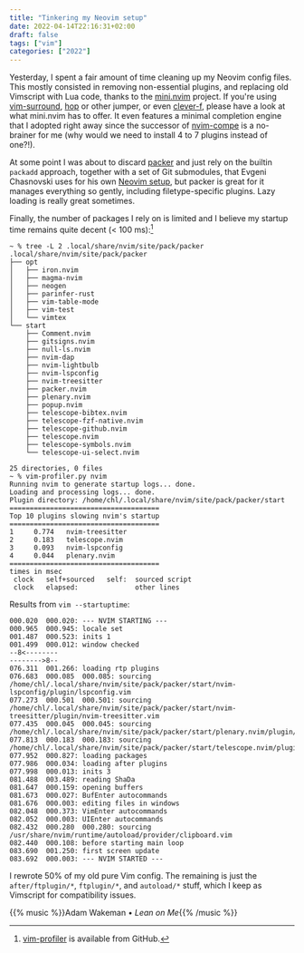 ```yaml
---
title: "Tinkering my Neovim setup"
date: 2022-04-14T22:16:31+02:00
draft: false
tags: ["vim"]
categories: ["2022"]
---
```


Yesterday, I spent a fair amount of time cleaning up my Neovim config files. This mostly consisted in removing non-essential plugins, and replacing old Vimscript with Lua code, thanks to the [mini.nvim] project. If you're using [vim-surround], [hop] or other jumper, or even [clever-f], please have a look at what mini.nvim has to offer. It even features a minimal completion engine that I adopted right away since the successor of [nvim-compe] is a no-brainer for me (why would we need to install 4 to 7 plugins instead of one?!).

At some point I was about to discard [packer] and just rely on the builtin `packadd` approach, together with a set of Git submodules, that Evgeni Chasnovski uses for his own [Neovim setup], but packer is great for it manages everything so gently, including filetype-specific plugins. Lazy loading is really great sometimes.

Finally, the number of packages I rely on is limited and I believe my startup time remains quite decent (< 100 ms):[^1]

```shell
~ % tree -L 2 .local/share/nvim/site/pack/packer
.local/share/nvim/site/pack/packer
├── opt
│   ├── iron.nvim
│   ├── magma-nvim
│   ├── neogen
│   ├── parinfer-rust
│   ├── vim-table-mode
│   ├── vim-test
│   └── vimtex
└── start
    ├── Comment.nvim
    ├── gitsigns.nvim
    ├── null-ls.nvim
    ├── nvim-dap
    ├── nvim-lightbulb
    ├── nvim-lspconfig
    ├── nvim-treesitter
    ├── packer.nvim
    ├── plenary.nvim
    ├── popup.nvim
    ├── telescope-bibtex.nvim
    ├── telescope-fzf-native.nvim
    ├── telescope-github.nvim
    ├── telescope.nvim
    ├── telescope-symbols.nvim
    └── telescope-ui-select.nvim

25 directories, 0 files
~ % vim-profiler.py nvim
Running nvim to generate startup logs... done.
Loading and processing logs... done.
Plugin directory: /home/chl/.local/share/nvim/site/pack/packer/start
=====================================
Top 10 plugins slowing nvim's startup
=====================================
1	  0.774   nvim-treesitter
2	  0.183   telescope.nvim
3	  0.093   nvim-lspconfig
4	  0.044   plenary.nvim
=====================================
times in msec
 clock   self+sourced   self:  sourced script
 clock   elapsed:              other lines
```

Results from `vim --startuptime`:

```
000.020  000.020: --- NVIM STARTING ---
000.965  000.945: locale set
001.487  000.523: inits 1
001.499  000.012: window checked
--8<--------
-------->8--
076.311  001.266: loading rtp plugins
076.683  000.085  000.085: sourcing /home/chl/.local/share/nvim/site/pack/packer/start/nvim-lspconfig/plugin/lspconfig.vim
077.273  000.501  000.501: sourcing /home/chl/.local/share/nvim/site/pack/packer/start/nvim-treesitter/plugin/nvim-treesitter.vim
077.435  000.045  000.045: sourcing /home/chl/.local/share/nvim/site/pack/packer/start/plenary.nvim/plugin/plenary.vim
077.813  000.183  000.183: sourcing /home/chl/.local/share/nvim/site/pack/packer/start/telescope.nvim/plugin/telescope.vim
077.952  000.827: loading packages
077.986  000.034: loading after plugins
077.998  000.013: inits 3
081.488  003.489: reading ShaDa
081.647  000.159: opening buffers
081.673  000.027: BufEnter autocommands
081.676  000.003: editing files in windows
082.048  000.373: VimEnter autocommands
082.052  000.003: UIEnter autocommands
082.432  000.280  000.280: sourcing /usr/share/nvim/runtime/autoload/provider/clipboard.vim
082.440  000.108: before starting main loop
083.690  001.250: first screen update
083.692  000.003: --- NVIM STARTED ---
```

I rewrote 50% of my old pure Vim config. The remaining is just the `after/ftplugin/*`, `ftplugin/*`, and `autoload/*` stuff, which I keep as Vimscript for compatibility issues.

[^1]: [vim-profiler](https://github.com/bchretien/vim-profiler) is available from GitHub.

[mini.nvim]: https://github.com/echasnovski/mini.nvim
[vim-surround]: https://github.com/tpope/vim-surround
[hop]: https://github.com/phaazon/hop.nvim
[clever-f]: https://github.com/rhysd/clever-f.vim
[nvim-compe]: https://github.com/hrsh7th/nvim-compe
[packer]: https://github.com/wbthomason/packer.nvim
[neovim setup]: https://github.com/echasnovski/nvim

{{% music %}}Adam Wakeman • _Lean on Me_{{% /music %}}
